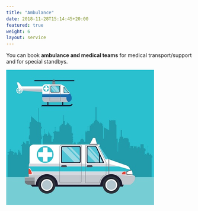 ```yaml
---
title: "Ambulance"
date: 2018-11-28T15:14:45+20:00 
featured: true
weight: 6
layout: service
---
```


You can book **ambulance and medical teams** for medical transport/support and for special standbys.

![Ambulance](/images/illustrations/ambulance2.jpg)







